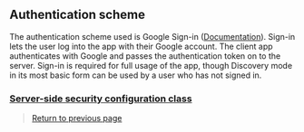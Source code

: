 ## Authentication scheme

The authentication scheme used is Google Sign-in ([Documentation](https://developers.google.com/identity/sign-in/android/start-integrating)). Sign-in lets the user log into the app with their Google account. The client app authenticates with Google and passes the authentication token on to the server. Sign-in is required for full usage of the app, though Discovery mode in its most basic form can be used by a user who has not signed in.   

### [Server-side security configuration class](https://github.com/tunefull/tunefull-service/blob/master/src/main/java/edu/cnm/deepdive/tunefull/configuration/SecurityConfiguration.java)

>[Return to previous page](index.md#authentication-scheme)